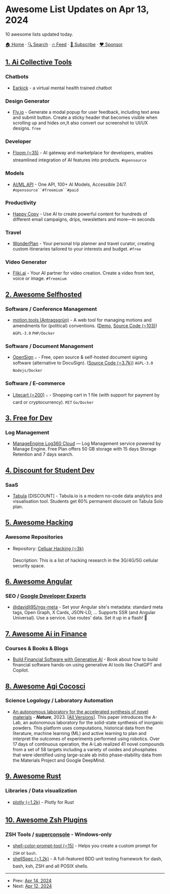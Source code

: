 # Awesome List Updates on Apr 13, 2024

10 awesome lists updated today.

[🏠 Home](/README.md) · [🔍 Search](https://www.trackawesomelist.com/search/) · [🔥 Feed](https://www.trackawesomelist.com/rss.xml) · [📮 Subscribe](https://trackawesomelist.us17.list-manage.com/subscribe?u=d2f0117aa829c83a63ec63c2f&id=36a103854c) · [❤️  Sponsor](https://github.com/sponsors/theowenyoung)



## [1. Ai Collective Tools](/content/Hyraze/ai-collective-tools/README.md)

### Chatbots

*   [Earkick](https://earkick.com/chat) - a virtual mental health trained chatbot

### Design Generator

*   [Fly.io](https://openui.fly.dev/ai/) - Generate a modal popup for user feedback, including text area and submit button. Create a sticky header that becomes visible when scrolling up and hides on,It also convert our screenshot to UI/UX designs. `free`

### Developer

*   [Floom (⭐35)](https://github.com/FloomAI/Floom) - AI gateway and marketplace for developers, enables streamlined integration of AI features into products. `#opensource`

### Models

*   [AI/ML API](https://aimlapi.com) - One API, 100+ AI Models, Accessible 24/7. `#opensource``#freemium``#paid`

### Productivity

*   [Happy Copy](https://www.hoppycopy.co/) - Use AI to create powerful content for hundreds of different email campaigns, drips, newsletters and more—in seconds

### Travel

*   [WonderPlan](https://wonderplan.ai/) - Your personal trip planner and travel curator, creating custom itineraries tailored to your interests and budget. `#free`

### Video Generator

*   [Fliki.ai](https://fliki.ai/) - Your AI partner for video creation. Create a video from text, voice or image. `#freemium`

## [2. Awesome Selfhosted](/content/awesome-selfhosted/awesome-selfhosted/README.md)

### Software / Conference Management

*   [motion.tools (Antragsgrün)](https://motion.tools/) - A web tool for managing motions and amendments for (political) conventions. ([Demo](https://sandbox.motion.tools/createsite), [Source Code (⭐103)](https://github.com/CatoTH/antragsgruen)) `AGPL-3.0` `PHP/Docker`

### Software / Document Management

*   [OpenSign](https://www.opensignlabs.com) `⚠` - Free, open source & self-hosted document signing software (alternative to DocuSign). ([Source Code (⭐3.7k)](https://github.com/opensignlabs/opensign)) `AGPL-3.0` `Nodejs/Docker`

### Software / E-commerce

*   [Litecart (⭐200)](https://github.com/shurco/litecart) `⚠` - Shopping cart in 1 file (with support for payment by card or cryptocurrency). `MIT` `Go/Docker`

## [3. Free for Dev](/content/ripienaar/free-for-dev/README.md)

### Log Management

*   [ManageEngine Log360 Cloud](https://www.manageengine.com/cloud-siem/) — Log Management service powered by Manage Engine. Free Plan offers 50 GB storage with 15 days Storage Retention and 7 days search.

## [4. Discount for Student Dev](/content/AchoArnold/discount-for-student-dev/README.md)

### SaaS

*   [Tabula](https://docs.tabula.io/getting-started/plans-and-subscriptions/tabula-for-education) \[DISCOUNT] - Tabula.io is a modern no-code data analytics and visualisation tool. Students get 60% permanent discount on Tabula Solo plan.

## [5. Awesome Hacking](/content/Hack-with-Github/Awesome-Hacking/README.md)

### Awesome Repositories

- Repository: [Celluar Hacking (⭐3k)](https://github.com/W00t3k/Awesome-Cellular-Hacking)

  Description: This is a list of hacking research in the 3G/4G/5G cellular security space.



## [6. Awesome Angular](/content/PatrickJS/awesome-angular/README.md)

### SEO / [Google Developer Experts](https://developers.google.com/experts/all/technology/web-technologies)

*   [@davidlj95/ngx-meta](https://ngx-meta.dev) - Set your Angular site's metadata: standard meta tags, Open Graph, X Cards, JSON-LD, ... Supports SSR (and Angular Universal). Use a service. Use routes' data. Set it up in a flash! 🚀

## [7. Awesome Ai in Finance](/content/georgezouq/awesome-ai-in-finance/README.md)

### Courses & Books & Blogs

*   [Build Financial Software with Generative AI](https://www.manning.com/books/build-financial-software-with-generative-ai?ar=false\&lpse=B&) - Book about how to build financial software hands-on using generative AI tools like ChatGPT and Copilot.

## [8. Awesome Agi Cocosci](/content/YuzheSHI/awesome-agi-cocosci/README.md)

### Science Logology / Laboratory Automation

*   [An autonomous laboratory for the accelerated synthesis of novel materials](https://www.nature.com/articles/s41586-023-06734-w) - ***Nature***, 2023. \[[All Versions](https://scholar.google.com/scholar?cluster=17944003281308189532)]. This paper introduces the A-Lab, an autonomous laboratory for the solid-state synthesis of inorganic powders. This platform uses computations, historical data from the literature, machine learning (ML) and active learning to plan and interpret the outcomes of experiments performed using robotics. Over 17 days of continuous operation, the A-Lab realized 41 novel compounds from a set of 58 targets including a variety of oxides and phosphates that were identified using large-scale ab initio phase-stability data from the Materials Project and Google DeepMind.

## [9. Awesome Rust](/content/rust-unofficial/awesome-rust/README.md)

### Libraries / Data visualization

*   [plotly (⭐1.2k)](https://github.com/plotly/plotly.rs) - Plotly for Rust

## [10. Awesome Zsh Plugins](/content/unixorn/awesome-zsh-plugins/README.md)

### ZSH Tools / [superconsole](https://github.com/alexchmykhalo/superconsole) - Windows-only

*   [shell-color-prompt-tool (⭐15)](https://github.com/kyletimmermans/shell-color-prompt-tool) - Helps you create a custom prompt for `ZSH` or `bash`.
*   [shellSpec (⭐1.2k)](https://github.com/shellspec/shellspec) - A full-featured BDD unit testing framework for dash, bash, ksh, ZSH and all POSIX shells.

---

- Prev: [Apr 14, 2024](/content/2024/04/14/README.md)
- Next: [Apr 12, 2024](/content/2024/04/12/README.md)